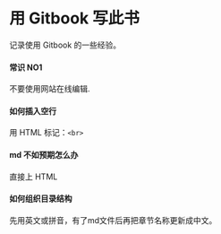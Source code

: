 # 用 Gitbook 写此书

记录使用 Gitbook 的一些经验。
<br>

#### 常识 NO1

不要使用网站在线编辑.

#### 如何插入空行

用 HTML 标记：`<br>`

#### md 不如预期怎么办
直接上 HTML

#### 如何组织目录结构
先用英文或拼音，有了md文件后再把章节名称更新成中文。

